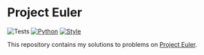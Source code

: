 # Project Euler

![Tests](https://github.com/JohN100x1/Project-Euler/actions/workflows/python-workflow.yml/badge.svg)
[![Python](https://img.shields.io/badge/python-3.10%2B-brightgreen)](https://www.python.org/)
[![Style](https://img.shields.io/badge/code%20style-black-000000.svg)](https://github.com/psf/black)

This repository contains my solutions to problems on [Project Euler](https://projecteuler.net/).
